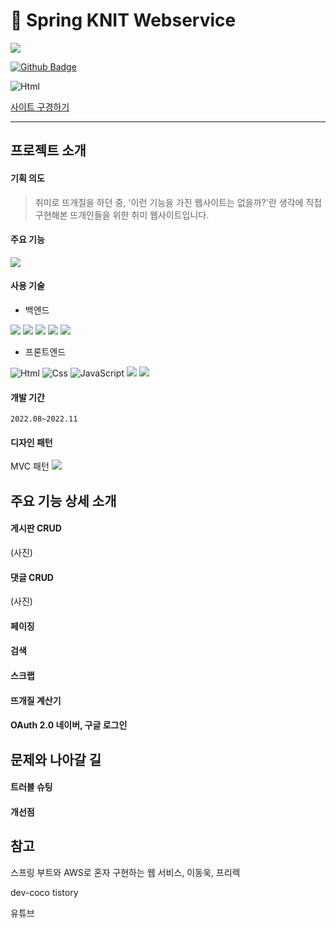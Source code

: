 # 🧶 Spring KNIT Webservice
![](https://velog.velcdn.com/images/dev_rimkim/post/3a85474b-82dc-4818-b817-f4c84c940137/image.png)

[![Github Badge](https://img.shields.io/badge/GITHUB-181717.svg?&style=for-the-badge&logo=GitHub&logoColor=white&link=https://github.com/Jayrimkim/jay-spring-webservice)](https://github.com/Jayrimkim/jay-spring-webservice)

<img href="https://velog.io/@dev_rimkim/series/%EB%B0%B1%EC%97%94%EB%93%9C-%ED%8F%AC%ED%8A%B8%ED%8F%B4%EB%A6%AC%EC%98%A4-%EB%A7%8C%EB%93%A4%EA%B8%B0" alt="Html" src ="https://img.shields.io/badge/My Blog-FF8800.svg?&style=for-the-badge&logo=Micro.blog&logoColor=white"/>

[사이트 구경하기](https://ec2-13-124-137-216.ap-northeast-2.compute.amazonaws.com:8080)
***

## 프로젝트 소개
#### 기획 의도
> 취미로 뜨개질을 하던 중, '이런 기능을 가진 웹사이트는 없을까?'란 생각에 직접 구현해본 뜨개인들을 위한 취미 웹사이트입니다.

#### 주요 기능
![](https://velog.velcdn.com/images/dev_rimkim/post/6e04d0d8-e0ba-42c7-ac53-2587bf4ee678/image.png)


#### 사용 기술
* 백엔드

 <img src="https://img.shields.io/badge/java-007396?style=for-the-badge&logo=java&logoColor=white"> <img src="https://img.shields.io/badge/spring-6DB33F?style=for-the-badge&logo=spring&logoColor=white">  <img src="https://img.shields.io/badge/Spring data JPA-6DB33F?style=for-the-badge&logo=databricks&logoColor=white">   <img src="https://img.shields.io/badge/amazonaws-232F3E?style=for-the-badge&logo=amazonaws&logoColor=white">  <img src="https://img.shields.io/badge/oauth 2.0-EB5424?style=for-the-badge&logo=Auth0&logoColor=white"> 

* 프론트엔드

<img alt="Html" src ="https://img.shields.io/badge/HTML5-E34F26.svg?&style=for-the-badge&logo=HTML5&logoColor=white"/> <img alt="Css" src ="https://img.shields.io/badge/CSS3-1572B6.svg?&style=for-the-badge&logo=CSS3&logoColor=white"/> <img alt="JavaScript" src ="https://img.shields.io/badge/JavaScriipt-F7DF1E.svg?&style=for-the-badge&logo=JavaScript&logoColor=black"/> <img src="https://img.shields.io/badge/Bootstrap-7952B3?style=for-the-badge&logo=Bootstrap&logoColor=white"> <img src="https://img.shields.io/badge/Mustache-606060?style=for-the-badge&logo=Handlebars.js&logoColor=white">


#### 개발 기간
` 2022.08~2022.11 `
#### 디자인 패턴
MVC 패턴
![](https://velog.velcdn.com/images/dev_rimkim/post/c9ac98ba-bc22-4cf5-a890-0a3bcfcd9bc6/image.jpg)

## 주요 기능 상세 소개

#### 게시판 CRUD
(사진)



#### 댓글 CRUD
(사진)
#### 페이징
#### 검색
#### 스크랩
#### 뜨개질 계산기
#### OAuth 2.0 네이버, 구글 로그인

## 문제와 나아갈 길

#### 트러블 슈팅

#### 개선점

## 참고

스프링 부트와 AWS로 혼자 구현하는 웹 서비스, 이동욱, 프리렉

dev-coco tistory

유튜브 
